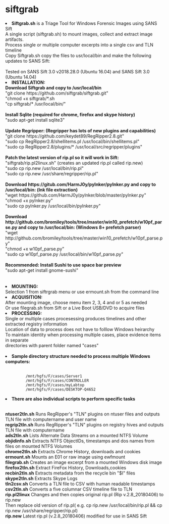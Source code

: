# siftgrab
<li><b>Siftgrab.sh</b> is a Triage Tool for Windows Forensic Images using SANS Sift</li>
A single script (siftgrab.sh) to mount images, collect and extract image artifacts.<br>  
Process single or multiple computer excerpts into a single csv and TLN timeline<br>
Copy Siftgrab.sh copy the files to usr/local/bin and make the following updates to SANS Sift:<br><br>
Tested on SANS Sift 3.0 v2018.28.0 (Ubuntu 16.04) and SANS Sift 3.0 (Ubuntu 14.04)<br> 
<li><b>INSTALLATION:</b><br>
<b>Download Siftgrab and copy to /usr/local/bin</b><br>
    "git clone https://github.com/siftgrab/siftgrab.git"<br>
    "chmod +x siftgrab/*.sh <br>
    "cp siftgrab/* /usr/local/bin/" <br><br>
<b>Install Sqlite (required for chrome, firefox and skype history)</b><br>
    "sudo apt-get install sqlite3"<br><br>
<b>Update Regripper: (Regripper has lots of new plugins and capabilities)</b><br>
    "git clone https://github.com/keydet89/RegRipper2.8.git"<br>
    "sudo cp RegRipper2.8/shellitems.pl /usr/local/bin/shellitems.pl"<br>
    "sudo cp RegRipper2.8/plugins/* /usr/local/src/regripper/plugins"<br><br>
<b>Patch the latest version of rip.pl so it will work in Sift:  </b><br>
    "siftgrab/rip.pl2linux.sh" (creates an updated rip.pl called rip.new)<br> 
    "sudo cp rip.new /usr/local/bin/rip.pl"<br>
    "sudo cp rip.new /usr/share/regripper/rip.pl"<br><br>
<b>Download https://gitub.com/HarmJ0y/pylnker/pylnker.py and copy to /usr/local/bin:  (lnk file extraction)</b><br>
    "wget https://github.com/HarmJ0y/pylnker/blob/master/pylnker.py"<br>
    "chmod +x pylnker.py"<br>
    "sudo cp pylnker.py /usr/local/bin/pylnker.py"<br><br>
<b>Download http://github.com/bromiley/tools/tree/master/win10_prefetch/w10pf_parse.py and copy to /usr/local/bin:  (Windows 8+ prefetch parser)</b><br>
    "wget http://github.com/bromiley/tools/tree/master/win10_prefetch/w10pf_parse.py"<br>
    "chmod +x w10pf_parse.py"<br>
    "sudo cp w10pf_parse.py /usr/local/bin/w10pf_parse.py"<br><br>
<b>Recommended: Install Sushi to use space bar preview</b><br>
    "sudo apt-get install gnome-sushi"<br><br><br>
<li><b>MOUNTING:</li></b>
    Selection 1 from siftrgrab menu or use ermount.sh from the command line<br>
<li><b>ACQUISITION:</li></b>
After mounting image, choose menu item 2, 3, 4 and or 5 as needed<br>
Or use filegrab.sh from Sift or a Live Boot USB/DVD to acquire files<br> 
<li><b>PROCESSING:</li></b>
Single or multiple cases procesessing produces timelines and other extracted registry information<br>
Location of data to process does not have to folllow Windows heirarchy<br>
To maintain identity when processing multiple cases, place evidence items in separate <br>
directories with parent folder named "cases"<br><br> 

<li><b>Sample directory structure needed to process multiple Windows computers:</li><br></b>
                 
             /mnt/hgfs/F/cases/Server1
             /mnt/hgfs/F/cases/CONTROLLER
             /mnt/hgfs/F/cases/myLabtop
             /mnt/hgfs/F/cases/DESKTOP-Q4652
 
 <li><b>There are also individual scripts to perform specific tasks</li><br></b>
   
 <b>ntuser2tln.sh</b>    Runs RegRipper's "TLN" plugins on ntuser files and outputs TLN file with computername and user name<br>
 <b>regrip2tln.sh</b>    Runs RegRipper's "TLN" plugins on registry hives and outputs TLN file with computername<br>
 <b>ads2tln.sh</b>       Lists Alternate Data Streams on a mounted NTFS Volume<br> 
 <b>objidinfo.sh</b>     Extracts NTFS ObjectIDs, timestamps and dos names from files on mounted NTFS Volumes<br> 
 <b>chrome2tln.sh</b>    Extracts Chrome History, downloads and cookies<br>
 <b>ermount.sh</b>       Mounts an E01 or raw image using ewfmount<br>
 <b>filegrab.sh</b>      Creates an image excerpt from a mounted Windows disk image<br>
 <b>firefox2tln.sh</b>   Extract FireFox History, Downloads,cookies<br> 
 <b>recbin2tln.sh</b>    Extracts metadata from the recycle bin "$I" files<br>
 <b>skype2tln.sh</b>     Extracts Skype Logs<br>
 <b>tln2csv.sh</b>       Converts a TLN file to CSV with human readable timestamps<br> 
 <b>csv2tln.sh</b>       Converts a five columnar CSV timeline file to TLN<br>
 <b>rip.pl2linux</b>     Changes and then copies original rip.pl (Rip v.2.8_20180406) to rip.new<br>
                  Then replace old version of rip.pl( e.g. cp rip.new /usr/local/bin/rip.pl && cp rip.new /usr/share/regripper/rip.pl)<br>
 <b>rip.new</b>          Latest rip.pl (v.2.8_20180406) modified for use in SANS Sift<br> 
